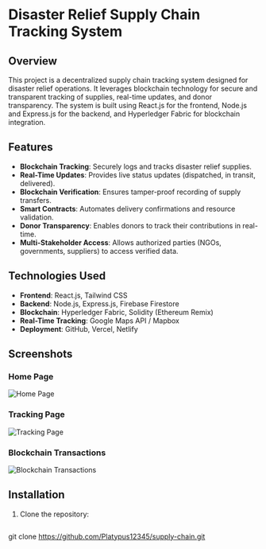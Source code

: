 # Disaster Relief Supply Chain Tracking System

## Overview
This project is a decentralized supply chain tracking system designed for disaster relief operations. It leverages blockchain technology for secure and transparent tracking of supplies, real-time updates, and donor transparency. The system is built using React.js for the frontend, Node.js and Express.js for the backend, and Hyperledger Fabric for blockchain integration.

## Features
- **Blockchain Tracking**: Securely logs and tracks disaster relief supplies.
- **Real-Time Updates**: Provides live status updates (dispatched, in transit, delivered).
- **Blockchain Verification**: Ensures tamper-proof recording of supply transfers.
- **Smart Contracts**: Automates delivery confirmations and resource validation.
- **Donor Transparency**: Enables donors to track their contributions in real-time.
- **Multi-Stakeholder Access**: Allows authorized parties (NGOs, governments, suppliers) to access verified data.

## Technologies Used
- **Frontend**: React.js, Tailwind CSS
- **Backend**: Node.js, Express.js, Firebase Firestore
- **Blockchain**: Hyperledger Fabric, Solidity (Ethereum Remix)
- **Real-Time Tracking**: Google Maps API / Mapbox
- **Deployment**: GitHub, Vercel, Netlify

## Screenshots
### Home Page
![Home Page](screenshots/home.png)

### Tracking Page
![Tracking Page](screenshots/tracking.png)

### Blockchain Transactions
![Blockchain Transactions](screenshots/blockchain.png)

## Installation
1. Clone the repository:
   ```bash
git clone https://github.com/Platypus12345/supply-chain.git
